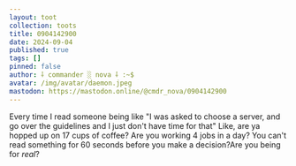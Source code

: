 ```yaml
---
layout: toot
collection: toots
title: 0904142900
date: 2024-09-04
published: true
tags: []
pinned: false
author: ⸸ commander ░ nova ⸸ :~$
avatar: /img/avatar/daemon.jpeg
mastodon: https://mastodon.online/@cmdr_nova/0904142900
---
```


Every time I read someone being like "I was asked to choose a server, and go over the guidelines and I just don't have time for that" Like, are ya hopped up on 17 cups of coffee? Are you working 4 jobs in a day? You can't read something for 60 seconds before you make a decision?Are you being for _real_?
